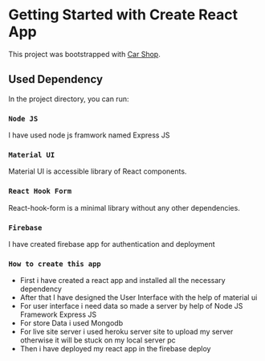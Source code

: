 # Getting Started with Create React App

This project was bootstrapped with [Car Shop](https://car-shop-52dcd.web.app).

## Used Dependency 

In the project directory, you can run:

### `Node JS`

I have used node js framwork named Express JS

### `Material UI`

Material UI is accessible library of React components.

### `React Hook Form`

 React-hook-form is a minimal library without any other dependencies.

### `Firebase`
I have created firebase app for authentication and deployment


### `How to create this app`
- First i have created a react app and installed all the necessary dependency 
- After that I have designed the User Interface with the help of material ui
- For user interface i need data so made a server by help of Node JS Framework Express JS
- For store Data i used Mongodb 
- For live site server i used heroku server site to upload my server otherwise it will be stuck on my local server pc
- Then i have deployed my react app in the firebase deploy 

